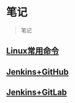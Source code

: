 # 笔记

> 笔记

## [Linux常用命令](./linux/linux-bash.md)

## [Jenkins+GitHub](./linux/Jenkins+GitHub.md)

## [Jenkins+GitLab](./linux/Jenkins+GitLab.md)
